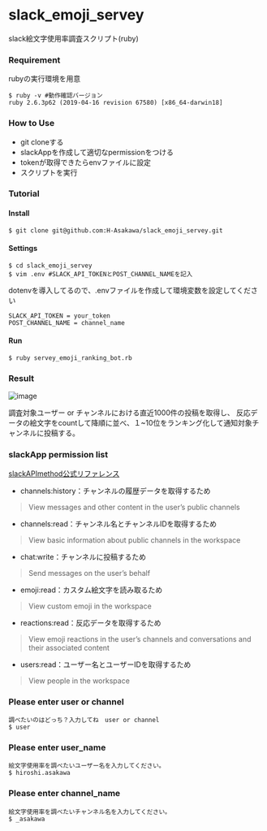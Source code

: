 # slack_emoji_servey
slack絵文字使用率調査スクリプト(ruby)

### Requirement

rubyの実行環境を用意
```
$ ruby -v #動作確認バージョン
ruby 2.6.3p62 (2019-04-16 revision 67580) [x86_64-darwin18]
```

### How to Use
- git cloneする
- slackAppを作成して適切なpermissionをつける
- tokenが取得できたらenvファイルに設定
- スクリプトを実行

### Tutorial

#### Install
```
$ git clone git@github.com:H-Asakawa/slack_emoji_servey.git
```

#### Settings
```
$ cd slack_emoji_servey
$ vim .env #SLACK_API_TOKENとPOST_CHANNEL_NAMEを記入
```

dotenvを導入してるので、.envファイルを作成して環境変数を設定してください
```
SLACK_API_TOKEN = your_token
POST_CHANNEL_NAME = channel_name
```

#### Run
```
$ ruby servey_emoji_ranking_bot.rb 
```

### Result
![image](https://user-images.githubusercontent.com/36877080/74740149-a9c7ad00-529d-11ea-88fd-def719440fd9.png)

調査対象ユーザー or チャンネルにおける直近1000件の投稿を取得し、
反応データの絵文字をcountして降順に並べ、１~10位をランキング化して通知対象チャンネルに投稿する。

### slackApp permission list
[slackAPImethod公式リファレンス](https://api.slack.com/methods)

- channels:history：チャンネルの履歴データを取得するため
> View messages and other content in the user’s public channels

- channels:read：チャンネル名とチャンネルIDを取得するため
> View basic information about public channels in the workspace

- chat:write：チャンネルに投稿するため
> Send messages on the user’s behalf

- emoji:read：カスタム絵文字を読み取るため
> View custom emoji in the workspace

- reactions:read：反応データを取得するため
> View emoji reactions in the user’s channels and conversations and their associated content

- users:read：ユーザー名とユーザーIDを取得するため
> View people in the workspace

### Please enter user or channel
```
調べたいのはどっち？入力してね　user or channel
$ user
```

### Please enter user_name
```
絵文字使用率を調べたいユーザー名を入力してください。
$ hiroshi.asakawa
```

### Please enter channel_name
```
絵文字使用率を調べたいチャンネル名を入力してください。
$ _asakawa
```




